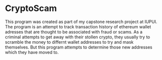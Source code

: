 # CryptoScam
This program was created as part of my capstone research project at IUPUI. The program is an attempt to track transaction history of ethereum wallet adresses that are thought to be associated with fraud or scams. As a criminal attempts to get away with their stollen crypto, they usually try to scramble the money to differnt wallet addresses to try and mask themselves. But this program attempts to determine those new addresses which they have moved to.

